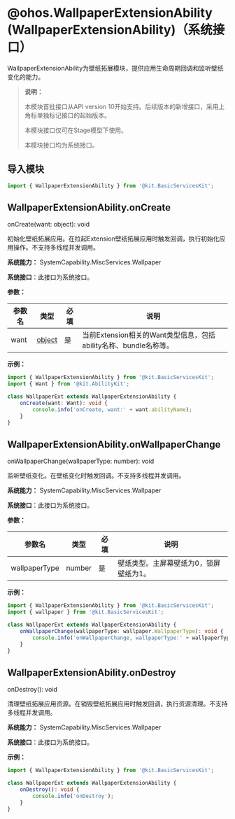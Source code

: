 # @ohos.WallpaperExtensionAbility (WallpaperExtensionAbility)（系统接口）

<!--Kit: Basic Services Kit-->
<!--Subsystem: MiscServices-->
<!--Owner: @gcw_jQMboB9m-->
<!--Designer: @gcw_jQMboB9m-->
<!--Tester: @murphy84-->
<!--Adviser: @zhang_yixin13-->

WallpaperExtensionAbility为壁纸拓展模块，提供应用生命周期回调和监听壁纸变化的能力。

> **说明：**
>
> 本模块首批接口从API version 10开始支持。后续版本的新增接口，采用上角标单独标记接口的起始版本。
>
> 本模块接口仅可在Stage模型下使用。
>
> 本模块接口均为系统接口。

## 导入模块

```ts
import { WallpaperExtensionAbility } from '@kit.BasicServicesKit';
```

## WallpaperExtensionAbility.onCreate

onCreate(want: object): void

初始化壁纸拓展应用。在拉起Extension壁纸拓展应用时触发回调，执行初始化应用操作。不支持多线程并发调用。

**系统能力：** SystemCapability.MiscServices.Wallpaper

**系统接口**：此接口为系统接口。

**参数：**

| 参数名 | 类型          | 必填 | 说明                             |
| ------ | ----------- | ---- | ------------------------------- |
| want   | [object](../apis-ability-kit/js-apis-app-ability-want.md) | 是   | 当前Extension相关的Want类型信息，包括ability名称、bundle名称等。 |

**示例：**

```ts
import { WallpaperExtensionAbility } from '@kit.BasicServicesKit';
import { Want } from '@kit.AbilityKit';

class WallpaperExt extends WallpaperExtensionAbility {
    onCreate(want: Want): void {
        console.info('onCreate, want:' + want.abilityName);
    }
}
```

## WallpaperExtensionAbility.onWallpaperChange

onWallpaperChange(wallpaperType: number): void

监听壁纸变化。在壁纸变化时触发回调。不支持多线程并发调用。

**系统能力：** SystemCapability.MiscServices.Wallpaper

**系统接口**：此接口为系统接口。

**参数：**

| 参数名 | 类型        | 必填 | 说明                   |
| ------ | --------- | --- |----------------------|
| wallpaperType  | number | 是  | 壁纸类型。主屏幕壁纸为0，锁屏壁纸为1。 |

**示例：**

```ts
import { WallpaperExtensionAbility } from '@kit.BasicServicesKit';
import { wallpaper } from '@kit.BasicServicesKit';

class WallpaperExt extends WallpaperExtensionAbility {
    onWallpaperChange(wallpaperType: wallpaper.WallpaperType): void {
        console.info('onWallpaperChange, wallpaperType:' + wallpaperType);
    }
}
```

## WallpaperExtensionAbility.onDestroy

onDestroy(): void

清理壁纸拓展应用资源。在销毁壁纸拓展应用时触发回调，执行资源清理。不支持多线程并发调用。

**系统能力：** SystemCapability.MiscServices.Wallpaper

**系统接口**：此接口为系统接口。

**示例：**

```ts
import { WallpaperExtensionAbility } from '@kit.BasicServicesKit';

class WallpaperExt extends WallpaperExtensionAbility {
    onDestroy(): void {
        console.info('onDestroy');
    }
}
```

